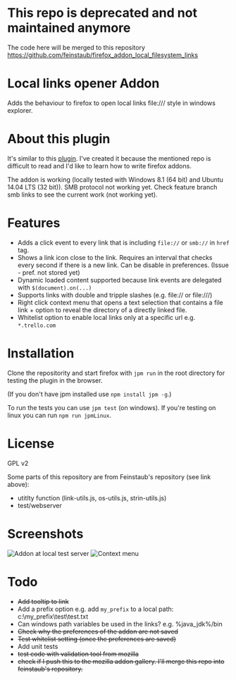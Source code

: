 # This repo is deprecated and not maintained anymore
The code here will be merged to this repository https://github.com/feinstaub/firefox_addon_local_filesystem_links

# Local links opener Addon
Adds the behaviour to firefox to open local links file:/// style in windows explorer.

# About this plugin
It's similar to this [plugin](https://github.com/feinstaub/firefox_addon_local_filesystem_links). I've created it because the mentioned repo is difficult to read and I'd like to learn how to write firefox addons.

The addon is working (locally tested with Windows 8.1 (64 bit) and Ubuntu 14.04 LTS (32 bit)). SMB protocol not working yet. Check feature branch smb links to see the current work (not working yet).

# Features

- Adds a click event to every link that is including `file://` or `smb://` in `href` tag.
- Shows a link icon close to the link. Requires an interval that checks every second if there is a new link. Can be disable in preferences. (Issue - pref. not stored yet)
- Dynamic loaded content supported because link events are delegated with `$(document).on(...)`
- Supports links with double and tripple slashes (e.g. file:// or file:///)
- Right click context menu that opens a text selection that contains a file link + option to reveal the directory of a directly linked file.
- Whitelist option to enable local links only at a specific url e.g. `*.trello.com`

# Installation

Clone the repositority and start firefox with `jpm run` in the root directory for testing the plugin in the browser.

(If you don't have jpm installed use `npm install jpm -g`.)

To run the tests you can use `jpm test` (on windows). If you're testing on linux you can run `npm run jpmLinux`.

# License
GPL v2

Some parts of this repository are from Feinstaub's repository (see link above):
- utitlty function (link-utils.js, os-utils.js, strin-utils.js)
- test/webserver

# Screenshots
![Addon at local test server](http://img.ctrlv.in/img/15/11/29/565a4e897bd41.png)
![Context menu](http://img.ctrlv.in/img/15/11/29/565a4f43370b1.png)

# Todo
- <del>Add tooltip to link</del>
- Add a prefix option e.g. add `my_prefix` to a local path: c:\my_prefix\test\test.txt
- Can windows path variables be used in the links? e.g. %java_jdk%/bin
- <del>Check why the preferences of the addon are not saved</del>
- <del>Test whitelist setting (once the preferences are saved)</del>
- Add unit tests
- <del>test code with validation tool from mozilla</del>
- <del>check if I push this to the mozilla addon gallery. I'll merge this repo into
  feinstaub's repository.</del>
